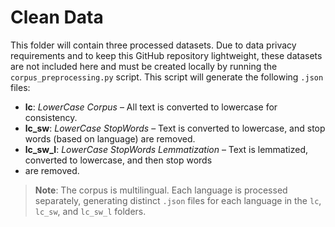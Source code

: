 # Clean Data

This folder will contain three processed datasets. Due to data privacy requirements and to keep this GitHub repository 
lightweight, these datasets are not included here and must be created locally by running the `corpus_preprocessing.py` 
script. This script will generate the following `.json` files:

- **lc**: *LowerCase Corpus* – All text is converted to lowercase for consistency.
- **lc_sw**: *LowerCase StopWords* – Text is converted to lowercase, and stop words (based on language) are removed.
- **lc_sw_l**: *LowerCase StopWords Lemmatization* – Text is lemmatized, converted to lowercase, and then stop words 
- are removed.

> **Note**: The corpus is multilingual. Each language is processed separately, generating distinct `.json` files for 
> each language in the `lc`, `lc_sw`, and `lc_sw_l` folders.
